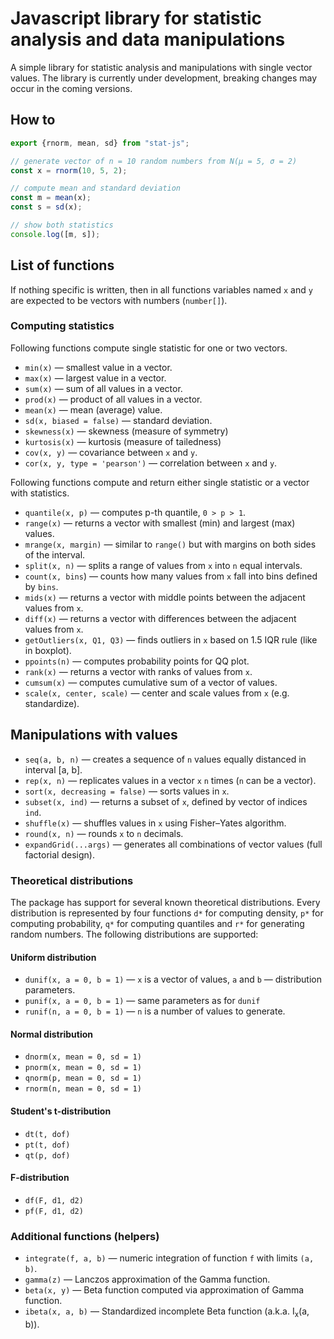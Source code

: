 # Javascript library for statistic analysis and data manipulations

A simple library for statistic analysis and manipulations with single vector values. The library is currently under development, breaking changes may occur in the coming versions.

## How to

```javascript
export {rnorm, mean, sd} from "stat-js";

// generate vector of n = 10 random numbers from N(µ = 5, σ = 2)
const x = rnorm(10, 5, 2);

// compute mean and standard deviation
const m = mean(x);
const s = sd(x);

// show both statistics
console.log([m, s]);
```

## List of functions

If nothing specific is written, then in all functions variables named `x` and `y` are expected to be vectors with numbers (`number[]`).

### Computing statistics

Following functions compute single statistic for one or two vectors.

* `min(x)` — smallest value in a vector.
* `max(x)` — largest value in a vector.
* `sum(x)` — sum of all values in a vector.
* `prod(x)` — product of all values in a vector.
* `mean(x)` — mean (average) value.
* `sd(x, biased = false)` — standard deviation.
* `skewness(x)` — skewness (measure of symmetry)
* `kurtosis(x)` — kurtosis (measure of tailedness)
* `cov(x, y)` — covariance between `x` and `y`.
* `cor(x, y, type = 'pearson')` — correlation between `x` and `y`.

Following functions compute and return either single statistic or a vector with statistics.

* `quantile(x, p)` — computes p-th quantile, `0 > p > 1`.
* `range(x)` — returns a vector with smallest (min) and largest (max) values.
* `mrange(x, margin)` — similar to `range()` but with margins on both sides of the interval.
* `split(x, n)` — splits a range of values from `x` into `n` equal intervals.
* `count(x, bins`) — counts how many values from `x` fall into bins defined by `bins`.
* `mids(x)` — returns a vector with middle points between the adjacent values from `x`.
* `diff(x)` — returns a vector with differences between the adjacent values from `x`.
* `getOutliers(x, Q1, Q3)` — finds outliers in `x` based on 1.5 IQR rule (like in boxplot).
* `ppoints(n)` — computes probability points for QQ plot.
* `rank(x)` — returns a vector with ranks of values from `x`.
* `cumsum(x)` — computes cumulative sum of a vector of values.
* `scale(x, center, scale)` — center and scale values from `x` (e.g. standardize).

## Manipulations with values

* `seq(a, b, n)` — creates a sequence of `n` values equally distanced in interval [a, b].
* `rep(x, n)` — replicates values in a vector `x` `n` times (`n` can be a vector).
* `sort(x, decreasing = false)` — sorts values in `x`.
* `subset(x, ind)` — returns a subset of `x`, defined by vector of indices `ind`.
* `shuffle(x)` — shuffles values in `x` using Fisher–Yates algorithm.
* `round(x, n)` — rounds `x` to `n` decimals.
* `expandGrid(...args)` — generates all combinations of vector values (full factorial design).

### Theoretical distributions

The package has support for several known theoretical distributions. Every distribution is represented by four functions `d*` for computing density, `p*` for computing probability, `q*` for computing quantiles and `r*` for generating random numbers. The following distributions are supported:

#### Uniform distribution
* `dunif(x, a = 0, b = 1)` — `x` is a vector of values, `a` and `b` — distribution parameters.
* `punif(x, a = 0, b = 1)` — same parameters as for `dunif`
* `runif(n, a = 0, b = 1)` — `n` is a number of values to generate.

#### Normal distribution
* `dnorm(x, mean = 0, sd = 1)`
* `pnorm(x, mean = 0, sd = 1)`
* `qnorm(p, mean = 0, sd = 1)`
* `rnorm(n, mean = 0, sd = 1)`

#### Student's t-distribution
* `dt(t, dof)`
* `pt(t, dof)`
* `qt(p, dof)`

#### F-distribution
* `df(F, d1, d2)`
* `pf(F, d1, d2)`

### Additional functions (helpers)

* `integrate(f, a, b)` — numeric integration of function `f` with limits `(a, b)`.
* `gamma(z)` — Lanczos approximation of the Gamma function.
* `beta(x, y)` — Beta function computed via approximation of Gamma function.
* `ibeta(x, a, b)` — Standardized incomplete Beta function (a.k.a. I<sub>x</sub>(a, b)).

